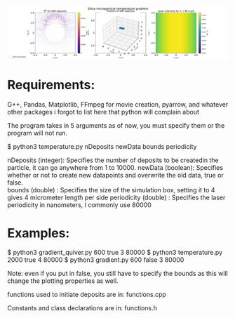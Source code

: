 
![alt text](https://raw.githubusercontent.com/Pwhsky/active-matter-thesis/main/janus-gradient/figures/quiver3.png?raw=true)

# Requirements:
G++, Pandas, Matplotlib, FFmpeg for movie creation, pyarrow, and whatever other packages i forgot to list here that python will complain about


The program takes in 5 arguments as of now, you must specify them or the program will not run.

  $ python3 temperature.py nDeposits newData bounds periodicity

  nDeposits   (integer): Specifies the number of deposits to be createdin the particle, it can go anywhere from 1 to 10000.
  newData     (boolean): Specifies whether or not to create new datapoints and overwrite the old data, true or false.    
  bounds      (double) : Specifies the size of the simulation box, setting it to 4 gives 4 micrometer length per side
  periodicity (double) : Specifies the laser periodicity in nanometers, I commonly use 80000





# Examples: 

  $ python3 gradient_quiver.py 600 true 3 80000
  $ python3 temperature.py 2000 true 4 80000
  $ python3 gradient.py 600 false 3 80000

Note: even if you put in false, you still have to specify the bounds as this will change the plotting properties as well.

functions used to initiate deposits are in:
functions.cpp

Constants and class declarations are in:
functions.h
